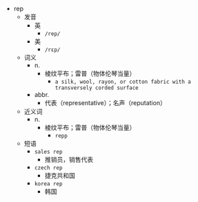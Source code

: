 - rep
  - 发音
    - 英
      - `/rep/`
    - 美
      - `/rɛp/`
  - 词义
    - n.
      - 棱纹平布；雷普（物体伦琴当量）
        - `a silk, wool, rayon, or cotton fabric with a transversely corded surface `
    - abbr.
      - 代表（representative）；名声（reputation）
  - 近义词
    - n.
      - 棱纹平布；雷普（物体伦琴当量）
        - `repp`
  - 短语
    - `sales rep`
      - 推销员，销售代表 
    - `czech rep`
      - 捷克共和国 
    - `korea rep`
      - 韩国 
